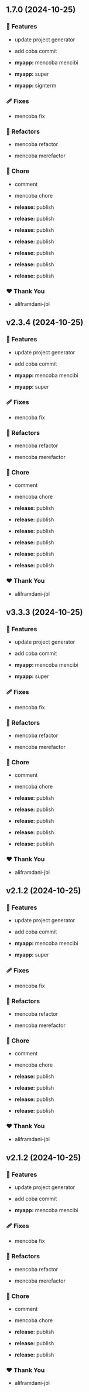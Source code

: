 ## 1.7.0 (2024-10-25)


### 🚀 Features

- update project generator

- add coba commit

- **myapp:** mencoba mencibi

- **myapp:** super

- **myapp:** signterm


### 🩹 Fixes

- mencoba fix


### 💅 Refactors

- mencoba refactor

- mencoba merefactor


### 🏡 Chore

- comment

- mencoba chore

- **release:** publish

- **release:** publish

- **release:** publish

- **release:** publish

- **release:** publish

- **release:** publish

- **release:** publish


### ❤️  Thank You

- aliframdani-jbl

## v2.3.4 (2024-10-25)


### 🚀 Features

- update project generator

- add coba commit

- **myapp:** mencoba mencibi

- **myapp:** super


### 🩹 Fixes

- mencoba fix


### 💅 Refactors

- mencoba refactor

- mencoba merefactor


### 🏡 Chore

- comment

- mencoba chore

- **release:** publish

- **release:** publish

- **release:** publish

- **release:** publish

- **release:** publish

- **release:** publish


### ❤️  Thank You

- aliframdani-jbl

## v3.3.3 (2024-10-25)


### 🚀 Features

- update project generator

- add coba commit

- **myapp:** mencoba mencibi

- **myapp:** super


### 🩹 Fixes

- mencoba fix


### 💅 Refactors

- mencoba refactor

- mencoba merefactor


### 🏡 Chore

- comment

- mencoba chore

- **release:** publish

- **release:** publish

- **release:** publish

- **release:** publish

- **release:** publish


### ❤️  Thank You

- aliframdani-jbl

## v2.1.2 (2024-10-25)


### 🚀 Features

- update project generator

- add coba commit

- **myapp:** mencoba mencibi

- **myapp:** super


### 🩹 Fixes

- mencoba fix


### 💅 Refactors

- mencoba refactor

- mencoba merefactor


### 🏡 Chore

- comment

- mencoba chore

- **release:** publish

- **release:** publish

- **release:** publish

- **release:** publish


### ❤️  Thank You

- aliframdani-jbl

## v2.1.2 (2024-10-25)


### 🚀 Features

- update project generator

- add coba commit

- **myapp:** mencoba mencibi


### 🩹 Fixes

- mencoba fix


### 💅 Refactors

- mencoba refactor

- mencoba merefactor


### 🏡 Chore

- comment

- mencoba chore

- **release:** publish

- **release:** publish

- **release:** publish


### ❤️  Thank You

- aliframdani-jbl